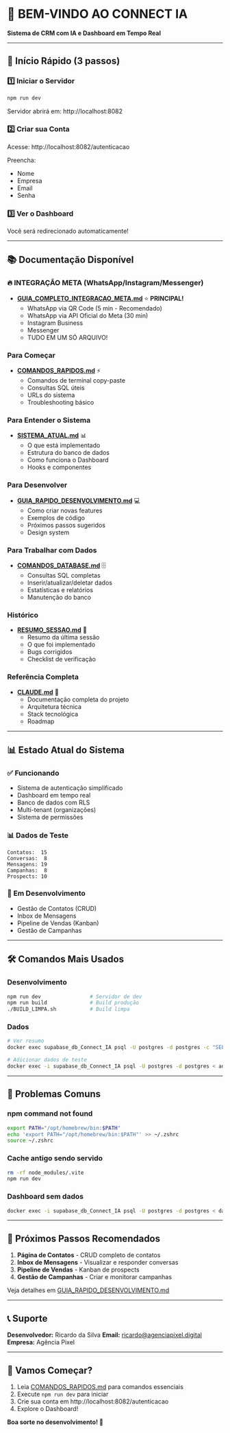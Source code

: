 # 👋 BEM-VINDO AO CONNECT IA

**Sistema de CRM com IA e Dashboard em Tempo Real**

---

## 🎯 Início Rápido (3 passos)

### 1️⃣ Iniciar o Servidor
```bash
npm run dev
```
Servidor abrirá em: http://localhost:8082

### 2️⃣ Criar sua Conta
Acesse: http://localhost:8082/autenticacao

Preencha:
- Nome
- Empresa
- Email
- Senha

### 3️⃣ Ver o Dashboard
Você será redirecionado automaticamente!

---

## 📚 Documentação Disponível

### 🔥 INTEGRAÇÃO META (WhatsApp/Instagram/Messenger)
- **[GUIA_COMPLETO_INTEGRACAO_META.md](GUIA_COMPLETO_INTEGRACAO_META.md)** ⭐ **PRINCIPAL!**
  - WhatsApp via QR Code (5 min - Recomendado)
  - WhatsApp via API Oficial do Meta (30 min)
  - Instagram Business
  - Messenger
  - TUDO EM UM SÓ ARQUIVO!

### Para Começar
- **[COMANDOS_RAPIDOS.md](COMANDOS_RAPIDOS.md)** ⚡
  - Comandos de terminal copy-paste
  - Consultas SQL úteis
  - URLs do sistema
  - Troubleshooting básico

### Para Entender o Sistema
- **[SISTEMA_ATUAL.md](SISTEMA_ATUAL.md)** 📊
  - O que está implementado
  - Estrutura do banco de dados
  - Como funciona o Dashboard
  - Hooks e componentes

### Para Desenvolver
- **[GUIA_RAPIDO_DESENVOLVIMENTO.md](GUIA_RAPIDO_DESENVOLVIMENTO.md)** 💻
  - Como criar novas features
  - Exemplos de código
  - Próximos passos sugeridos
  - Design system

### Para Trabalhar com Dados
- **[COMANDOS_DATABASE.md](COMANDOS_DATABASE.md)** 🗄️
  - Consultas SQL completas
  - Inserir/atualizar/deletar dados
  - Estatísticas e relatórios
  - Manutenção do banco

### Histórico
- **[RESUMO_SESSAO.md](RESUMO_SESSAO.md)** 📝
  - Resumo da última sessão
  - O que foi implementado
  - Bugs corrigidos
  - Checklist de verificação

### Referência Completa
- **[CLAUDE.md](CLAUDE.md)** 📖
  - Documentação completa do projeto
  - Arquitetura técnica
  - Stack tecnológica
  - Roadmap

---

## 📊 Estado Atual do Sistema

### ✅ Funcionando
- Sistema de autenticação simplificado
- Dashboard em tempo real
- Banco de dados com RLS
- Multi-tenant (organizações)
- Sistema de permissões

### 📊 Dados de Teste
```
Contatos:  15
Conversas:  8
Mensagens: 19
Campanhas:  8
Prospects: 10
```

### 🔨 Em Desenvolvimento
- Gestão de Contatos (CRUD)
- Inbox de Mensagens
- Pipeline de Vendas (Kanban)
- Gestão de Campanhas

---

## 🛠️ Comandos Mais Usados

### Desenvolvimento
```bash
npm run dev                # Servidor de dev
npm run build              # Build produção
./BUILD_LIMPA.sh           # Build limpa
```

### Dados
```bash
# Ver resumo
docker exec supabase_db_Connect_IA psql -U postgres -d postgres -c "SELECT 'Contatos:', COUNT(*) FROM public.contacts;"

# Adicionar dados de teste
docker exec -i supabase_db_Connect_IA psql -U postgres -d postgres < adicionar_mais_dados.sql
```

---

## 🐛 Problemas Comuns

### npm command not found
```bash
export PATH="/opt/homebrew/bin:$PATH"
echo 'export PATH="/opt/homebrew/bin:$PATH"' >> ~/.zshrc
source ~/.zshrc
```

### Cache antigo sendo servido
```bash
rm -rf node_modules/.vite
npm run dev
```

### Dashboard sem dados
```bash
docker exec -i supabase_db_Connect_IA psql -U postgres -d postgres < dados_exemplo.sql
```

---

## 🎯 Próximos Passos Recomendados

1. **Página de Contatos** - CRUD completo de contatos
2. **Inbox de Mensagens** - Visualizar e responder conversas
3. **Pipeline de Vendas** - Kanban de prospects
4. **Gestão de Campanhas** - Criar e monitorar campanhas

Veja detalhes em [GUIA_RAPIDO_DESENVOLVIMENTO.md](GUIA_RAPIDO_DESENVOLVIMENTO.md)

---

## 📞 Suporte

**Desenvolvedor:** Ricardo da Silva
**Email:** ricardo@agenciapixel.digital
**Empresa:** Agência Pixel

---

## 🚀 Vamos Começar?

1. Leia [COMANDOS_RAPIDOS.md](COMANDOS_RAPIDOS.md) para comandos essenciais
2. Execute `npm run dev` para iniciar
3. Crie sua conta em http://localhost:8082/autenticacao
4. Explore o Dashboard!

**Boa sorte no desenvolvimento! 🎉**
